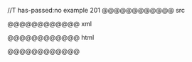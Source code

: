 //T has-passed:no
example 201
@@@@@@@@@@@@ src
>
>  
> 
@@@@@@@@@@@@ xml
<?xml version="1.0" encoding="UTF-8"?>
<!DOCTYPE document SYSTEM "CommonMark.dtd">
<document xmlns="http://commonmark.org/xml/1.0">
  <block_quote />
</document>
@@@@@@@@@@@@ html
<blockquote>
</blockquote>
@@@@@@@@@@@@
